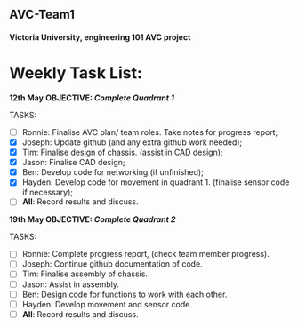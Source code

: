 ## AVC-Team1
#### Victoria University, engineering 101 AVC project

# Weekly Task List:

**12th May**
**OBJECTIVE: _Complete Quadrant 1_** 

TASKS:
- [ ] Ronnie: Finalise AVC plan/ team roles. Take notes for progress report;
- [x] Joseph: Update github (and any extra github work needed);
- [x] Tim: Finalise design of chassis. (assist in CAD design);
- [x] Jason: Finalise CAD design;
- [x] Ben: Develop code for networking (if unfinished);
- [x] Hayden: Develop code for movement in quadrant 1. (finalise sensor code if necessary);
- [ ] **All**: Record results and discuss.

**19th May
OBJECTIVE: _Complete Quadrant 2_**

TASKS:
- [ ] Ronnie: Complete  progress report, (check team member progress).
- [ ] Joseph: Continue github documentation of code.
- [ ] Tim: Finalise assembly of chassis.
- [ ] Jason: Assist in assembly.
- [ ] Ben: Design code for functions to work with each other.
- [ ] Hayden: Develop movement and sensor code.
- [ ] **All**: Record results and discuss.

